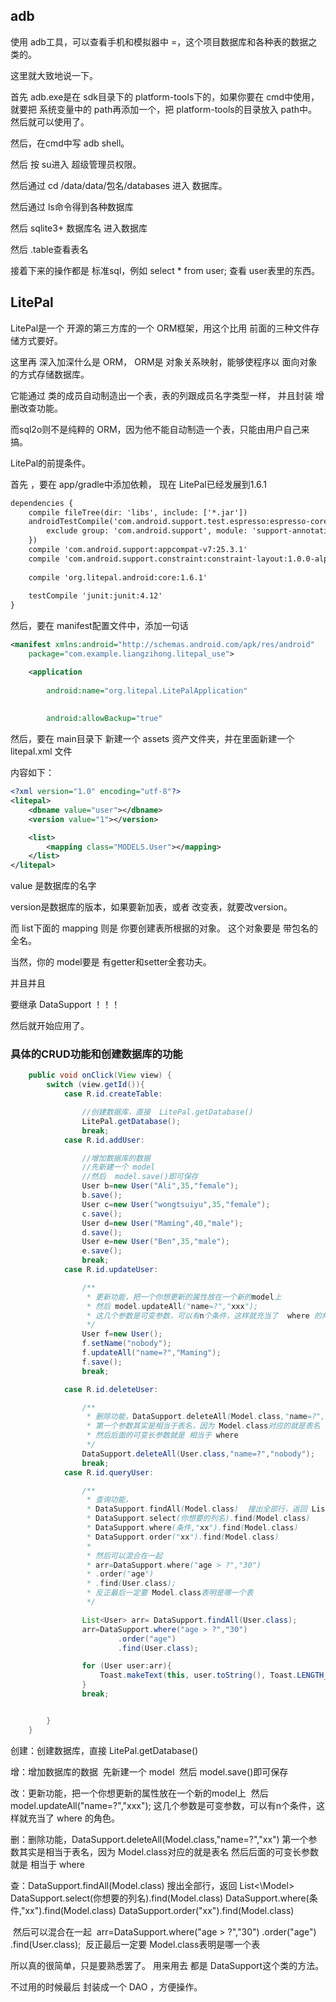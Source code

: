 ## adb

使用 adb工具，可以查看手机和模拟器中 =，这个项目数据库和各种表的数据之类的。

这里就大致地说一下。



首先  adb.exe是在  sdk目录下的 platform-tools下的，如果你要在 cmd中使用，就要把 系统变量中的 path再添加一个，把 platform-tools的目录放入 path中。 然后就可以使用了。

然后，在cmd中写 adb shell。

然后 按 su进入 超级管理员权限。

然后通过  cd /data/data/包名/databases 进入 数据库。

 然后通过 ls命令得到各种数据库

然后  sqlite3+ 数据库名 进入数据库

然后 .table查看表名

接着下来的操作都是  标准sql，例如   select * from user; 查看 user表里的东西。





## LitePal

LitePal是一个 开源的第三方库的一个 ORM框架，用这个比用  前面的三种文件存储方式要好。

这里再 深入加深什么是 ORM， ORM是 对象关系映射，能够使程序以 面向对象的方式存储数据库。

它能通过  类的成员自动制造出一个表，表的列跟成员名字类型一样， 并且封装  增删改查功能。 

而sql2o则不是纯粹的 ORM，因为他不能自动制造一个表，只能由用户自己来搞。



LitePal的前提条件。

首先 ，要在 app/gradle中添加依赖， 现在 LitePal已经发展到1.6.1

```xml
dependencies {
    compile fileTree(dir: 'libs', include: ['*.jar'])
    androidTestCompile('com.android.support.test.espresso:espresso-core:2.2.2', {
        exclude group: 'com.android.support', module: 'support-annotations'
    })
    compile 'com.android.support:appcompat-v7:25.3.1'
    compile 'com.android.support.constraint:constraint-layout:1.0.0-alpha7'
    
	compile 'org.litepal.android:core:1.6.1'
    
	testCompile 'junit:junit:4.12'
}
```



然后，要在  manifest配置文件中，添加一句话

```xml
<manifest xmlns:android="http://schemas.android.com/apk/res/android"
    package="com.example.liangzihong.litepal_use">

    <application
        
        android:name="org.litepal.LitePalApplication"
        
                 
        android:allowBackup="true"
```



然后，要在  main目录下 新建一个  assets 资产文件夹，并在里面新建一个  litepal.xml 文件

内容如下：

```xml
<?xml version="1.0" encoding="utf-8"?>
<litepal>
    <dbname value="user"></dbname>
    <version value="1"></version>

    <list>
        <mapping class="MODELS.User"></mapping>
    </list>
</litepal>
```

value 是数据库的名字

version是数据库的版本，如果要新加表，或者 改变表，就要改version。

而 list下面的  mapping 则是  你要创建表所根据的对象。  这个对象要是  带包名的全名。



当然，你的  model要是 有getter和setter全套功夫。

并且并且

要继承  DataSupport ！！！

然后就开始应用了。





### 具体的CRUD功能和创建数据库的功能

```java
    public void onClick(View view) {
        switch (view.getId()){
            case R.id.createTable:

                //创建数据库，直接  LitePal.getDatabase()
                LitePal.getDatabase();
                break;
            case R.id.addUser:

                //增加数据库的数据
                //先新建一个 model
                //然后  model.save()即可保存
                User b=new User("Ali",35,"female");
                b.save();
                User c=new User("wongtsuiyu",35,"female");
                c.save();
                User d=new User("Maming",40,"male");
                d.save();
                User e=new User("Ben",35,"male");
                e.save();
                break;
            case R.id.updateUser:

                /**
                 * 更新功能，把一个你想更新的属性放在一个新的model上
                 * 然后 model.updateAll("name=?","xxx");
                 * 这几个参数是可变参数，可以有n个条件，这样就充当了  where 的角色。
                 */
                User f=new User();
                f.setName("nobody");
                f.updateAll("name=?","Maming");
                f.save();
                break;

            case R.id.deleteUser:

                /**
                 * 删除功能，DataSupport.deleteAll(Model.class,"name=?","xx")
                 * 第一个参数其实是相当于表名，因为 Model.class对应的就是表名
                 * 然后后面的可变长参数就是 相当于 where
                 */
                DataSupport.deleteAll(User.class,"name=?","nobody");
                break;
            case R.id.queryUser:

                /**
                 * 查询功能，
                 * DataSupport.findAll(Model.class)  搜出全部行，返回 List<\Model\>
                 * DataSupport.select(你想要的列名).find(Model.class)
                 * DataSupport.where(条件,"xx").find(Model.class)
                 * DataSupport.order("xx").find(Model.class)
                 *
                 * 然后可以混合在一起
                 * arr=DataSupport.where("age > ?","30")
                 * .order("age")
                 * .find(User.class);
                 * 反正最后一定要 Model.class表明是哪一个表
                 */

                List<User> arr= DataSupport.findAll(User.class);
                arr=DataSupport.where("age > ?","30")
                        .order("age")
                        .find(User.class);

                for (User user:arr){
                    Toast.makeText(this, user.toString(), Toast.LENGTH_SHORT).show();
                }
                break;


        }
    }
```



创建：创建数据库，直接  LitePal.getDatabase()



增：增加数据库的数据
​	先新建一个 model
​	然后  model.save()即可保存



改：更新功能，把一个你想更新的属性放在一个新的model上
​	然后 model.updateAll("name=?","xxx");
​	这几个参数是可变参数，可以有n个条件，这样就充当了  where 的角色。



删：删除功能，DataSupport.deleteAll(Model.class,"name=?","xx")
​	第一个参数其实是相当于表名，因为 Model.class对应的就是表名
​	然后后面的可变长参数就是 相当于 where



查：DataSupport.findAll(Model.class)  搜出全部行，返回 List<\Model\>
​	DataSupport.select(你想要的列名).find(Model.class)
​	DataSupport.where(条件,"xx").find(Model.class)
​	DataSupport.order("xx").find(Model.class)

​	然后可以混合在一起
​	arr=DataSupport.where("age > ?","30")
​	.order("age")
​	.find(User.class);
​	反正最后一定要 Model.class表明是哪一个表



所以真的很简单，只是要熟悉罢了。  用来用去 都是  DataSupport这个类的方法。

不过用的时候最后   封装成一个  DAO ，方便操作。









































